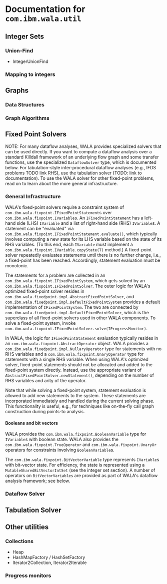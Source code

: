# Documentation for `com.ibm.wala.util`

## Integer Sets

### Union-Find

* IntegerUnionFind

### Mapping to integers


## Graphs

### Data Structures

### Graph Algorithms

## Fixed Point Solvers

NOTE: For many dataflow analyses, WALA provides specialized solvers that can be used directly.  If you want to compute a dataflow analysis over a standard Killdall framework of an underlying flow graph and some transfer functions, use the specialized `DataflowSolver` type, which is documented below.  For tabulation-style inter-procedural dataflow analyses (e.g., IFDS problems TODO link RHS), use the tabulation solver (TODO: link to documentation).  To use the WALA solver for other fixed-point problems, read on to learn about the more general infrastructure.  

### General Infrastructure

WALA's fixed-point solvers require a constraint system of `com.ibm.wala.fixpoint.IFixedPointStatement`s over `com.ibm.wala.fixpoint.IVariable`s.  An `IFixedPointStatement` has a left-hand side (LHS) `IVariable` and a list of right-hand side (RHS) `IVariable`s.  A statement can be "evaluated" via `com.ibm.wala.fixpoint.IFixedPointStatement.evaluate()`, which typically involves computing a new state for its LHS variable based on the state of its RHS variables.  (To this end, each `IVariable` must implement a `com.ibm.wala.fixpoint.IVariable.copyState(T)` method.)  A fixed-point solver repeatedly evaluates statements until there is no further change, i.e., a fixed-point has been reached.  Accordingly, statement evaluation must be monotonic.    

The statements for a problem are collected in an `com.ibm.wala.fixpoint.IFixedPointSystem`, which gets solved by an `com.ibm.wala.fixpoint.IFixedPointSolver`.  The outer logic for WALA's optimized fixed-point solver resides in `com.ibm.wala.fixedpoint.impl.AbstractFixedPointSolver`, and `com.ibm.wala.fixedpoint.impl.DefaultFixedPointSystem` provides a default implementation of `IFixedPointSystem`.  The two are connected by `com.ibm.wala.fixedpoint.impl.DefaultFixedPointSolver`, which is the superclass of all fixed-point solvers used in other WALA components.  To solve a fixed-point system, invoke `com.ibm.wala.fixpoint.IFixedPointSolver.solve(IProgressMonitor)`.

In WALA, the logic for `IFixedPointStatement` evaluation typically resides in an `com.ibm.wala.fixpoint.AbstractOperator` object.  WALA provides a `com.ibm.wala.fixedpoint.impl.NullaryOperator` type for statements with no RHS variables and a `com.ibm.wala.fixpoint.UnaryOperator` type for statements with a single RHS variable.  When using WALA's optimized solver, fixed-point statements should not be allocated and added to the fixed-point system directly.  Instead, use the appropriate variant of `AbstractFixedPointSolver.newStatement()`, depending on the number of RHS variables and arity of the operator.    

Note that while solving a fixed-point system, statement evaluation is allowed to add new statements to the system.  These statements are incorporated immediately and handled during the current solving phase.  This functionality is useful, e.g., for techniques like on-the-fly call graph construction during points-to analysis.

#### Booleans and bit vectors

WALA provides the `com.ibm.wala.fixpoint.BooleanVariable` type for `IVariable`s with boolean state.  WALA also provides the `com.ibm.wala.fixpoint.TrueOperator` and `com.ibm.wala.fixpoint.UnaryOr` operators for constraints involving `BooleanVariable`s.

The `com.ibm.wala.fixpoint.BitVectorVariable` type represents `IVariable`s with bit-vector state.  For efficiency, the state is represented using a `MutableSharedBitVectorIntSet` (see the integer set section).  A number of operators on `BitVectorVariables` are provided as part of WALA's dataflow analysis framework; see below.

### Dataflow Solver

## Tabulation Solver

## Other utilities

### Collections

* Heap 
* HashMapFactory / HashSetFactory
* Iterator2Collection, Iterator2Iterable

### Progress monitors


